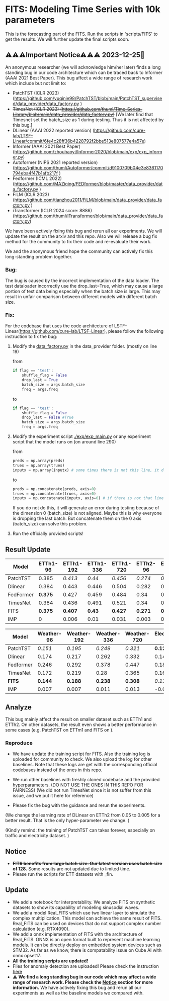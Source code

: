 # FITS: Modeling Time Series with 10k parameters

This is the forecasting part of the FITS. Run the scripts in 'scripts/FITS' to get the results. We will further update the final scripts soon. 

## ⚠⚠⚠Important Notice⚠⚠⚠ 2023-12-25🎄

An anonymous researcher (we will acknowledge him/her later) finds a long standing bug in our code architecture which can be traced back to Informer (AAAI 2021 Best Paper). This bug affect a wide range of research work which include but not limit to:

- PatchTST (ICLR 2023) (https://github.com/yuqinie98/PatchTST/blob/main/PatchTST_supervised/data_provider/data_factory.py )
- ~~TimesNet (ICLR 2023) (https://github.com/thuml/Time-Series-Library/blob/main/data_provider/data_factory.py)~~ [We later find that Timesnet set the batch_size as 1 during testing. Thus it is not affected by this bug.]
- DLinear (AAAI 2022 reported version) (https://github.com/cure-lab/LTSF-Linear/commit/6fe4c28ff36b4228792f2bbe513e807577e4a57e)
- Informer (AAAI 2021 Best Paper) (https://github.com/zhouhaoyi/Informer2020/blob/main/exp/exp_informer.py)
- Autoformer (NIPS 2021 reported version) (https://github.com/thuml/Autoformer/commit/d9100709b04e3e8361170794eba4f47b1afb217f )
- Fedformer (ICML 2022) (https://github.com/MAZiqing/FEDformer/blob/master/data_provider/data_factory.py )
- FiLM (ICLR 2023) (https://github.com/tianzhou2011/FiLM/blob/main/data_provider/data_factory.py )
- iTransformer (ICLR 2024 score: 8886) (https://github.com/thuml/iTransformer/blob/main/data_provider/data_factory.py)

We have been actively fixing this bug and rerun all our experiments. We will update the result on the arxiv and this repo. Also we will release a bug fix method for the community to fix their code and re-evaluate their work. 

We and the anonymous friend hope the community can actively fix this long-standing problem together. 

### Bug:

The bug is caused by the incorrect implementation of the data loader. The test dataloader incorrectly use the drop_last=True, which may cause a large portion of test data being especially when the batch size is large. This may result in unfair comparison between different models with different batch size.

### Fix:

For the codebase that uses the code architecture of LSTF-Linear(https://github.com/cure-lab/LTSF-Linear), please follow the following instruction to fix the bug:

1. Modify the [data_factory.py](./data_provider/data_factory.py) in the data_provider folder. (mostly on line 19)
   
   
    from

    ```python
    if flag == 'test':
        shuffle_flag = False
        drop_last = True
        batch_size = args.batch_size
        freq = args.freq
    ```

    to

    ```python
    if flag == 'test':
        shuffle_flag = False
        drop_last = False #True
        batch_size = args.batch_size
        freq = args.freq
    ```

2. Modify the experiment script [./exp/exp_main.py](./exp/exp_main_F.py) or any experiment script that the model runs on (on around line 290)

    from
    ```python
    preds = np.array(preds)
    trues = np.array(trues)
    inputx = np.array(inputx) # some times there is not this line, it does not matter
    ```

    to
    ```python
    preds = np.concatenate(preds, axis=0)
    trues = np.concatenate(trues, axis=0)
    inputx = np.concatenate(inputx, axis=0) # if there is not that line, ignore this
    ```

    If you do not do this, it will generate an error during testing because of the dimension 0 (batch_size) is not aligned. Maybe this is why everyone is dropping the last batch. But concatenate them on the 0 axis (batch_size) can solve this problem. 

3. Run the officially provided scripts!

## Result Update

| Model     | ETTh1-96  | ETTh1-192 | ETTh1-336 | ETTh1-720 | ETTh2-96  | ETTh2-192 | ETTh2-336 | ETTh2-720 | ETTm1-96  | ETTm1-192 | ETTm1-336 | ETTm1-720 | ETTm2-96  | ETTm2-192 | ETTm2-336 | ETTm2-720 |
| --------- | --------- | --------- | --------- | --------- | --------- | --------- | --------- | --------- | --------- | --------- | --------- | --------- | --------- | --------- | --------- | --------- |
| PatchTST  | 0.385     | *0.413*   | *0.44*    | *0.456*   | *0.274*   | *0.338*   | *0.367*   | *0.391*   | **0.292** | **0.33**  | **0.365** | *0.419*   | **0.163** | *0.219*   | *0.276*   | *0.368*   |
| Dlinear   | 0.384     | 0.443     | 0.446     | 0.504     | 0.282     | 0.35      | 0.414     | 0.588     | *0.301*   | *0.335*   | 0.371     | 0.426     | 0.171     | 0.237     | 0.294     | 0.426     |
| FedFormer | **0.375** | 0.427     | 0.459     | 0.484     | 0.34      | 0.433     | 0.508     | 0.48      | 0.362     | 0.393     | 0.442     | 0.483     | 0.189     | 0.256     | 0.326     | 0.437     |
| TimesNet  | 0.384     | 0.436     | 0.491     | 0.521     | 0.34      | 0.402     | 0.452     | 0.462     | 0.338     | 0.374     | 0.41      | 0.478     | 0.187     | 0.249     | 0.321     | 0.408     |
| FITS      | **0.375** | **0.407** | **0.43**  | **0.427** | **0.271** | **0.331** | **0.354** | **0.378** | 0.309     | 0.338     | *0.366*   | **0.414** | **0.163** | **0.217** | **0.268** | **0.349** |
| IMP       | 0         | 0.006     | 0.01      | 0.031     | 0.003     | 0.007     | 0.013     | 0.013     | -0.017    | -0.008    | -0.001    | 0.005     | 0         | 0.002     | 0.008     | 0.019     |

| Model     | Weather-96 | Weather-192 | Weather-336 | Weather-720 | Electricity-96 | Electricity-192 | Electricity-336 | Electricity-720 | Traffic-96 | Traffic-192 | Traffic-336 | Traffic-720 |
| --------- | ---------- | ----------- | ----------- | ----------- | -------------- | --------------- | --------------- | --------------- | ---------- | ----------- | ----------- | ----------- |
| PatchTST  | *0.151*    | *0.195*     | *0.249*     | *0.321*     | **0.129**      | **0.149**       | *0.166*         | 0.21            | **0.366**  | **0.388**   | **0.398**   | *0.457*     |
| Dlinear   | 0.174      | 0.217       | 0.262       | 0.332       | 0.14           | 0.153           | 0.169           | **0.204**       | 0.413      | 0.423       | 0.437       | 0.466       |
| Fedformer | 0.246      | 0.292       | 0.378       | 0.447       | 0.188          | 0.197           | 0.212           | 0.244           | 0.573      | 0.611       | 0.621       | 0.63        |
| TimesNet  | 0.172      | 0.219       | 0.28        | 0.365       | 0.168          | 0.184           | 0.198           | 0.22            | 0.593      | 0.617       | 0.629       | 0.64        |
| **FITS**  | **0.144**  | **0.188**   | **0.238**   | **0.308**   | *0.135*        | **0.149**       | **0.165**       | **0.204**       | *0.385*    | *0.397*     | *0.411*     | **0.449**   |
| IMP       | 0.007      | 0.007       | 0.011       | 0.013       | -0.006         | 0               | 0.001           | 0.006           | -0.019     | -0.009      | -0.013      | 0.008       |

## Analyze

This bug mainly affect the result on smaller dataset such as ETTh1 and ETTh2. On other datasets, the result even shows a better performance in some cases (e.g. PatchTST on ETTm1 and FITS on ).

### Reproduce

- We have update the training script for FITS. Also the training log is uploaded for community to check. We also upload the log for other baselines. Note that these logs are get with the corresponding official codebases instead of the ones in this repo.

- We run other baselines with freshly cloned codebase and the provided hyperparameters. (DO NOT USE THE ONES IN THIS REPO FOR FAIRNESS) (We did not run TimesNet since it is not suffer from this issue, and we put it here for reference) 

- Please fix the bug with the guidance and rerun the experiments.

(We change the learning rate of DLinear on ETTh2 from 0.05 to 0.005 for a better result. That is the only hyper-parameter we change. )

(Kindly remind: the training of PatchTST can takes forever, especially on traffic and electricity dataset. )

## Notice

- ~~**FITS benefits from large batch size. Our latest version uses batch size of 128.** Some results are not updated due to limited time.~~
- Please run the scripts for ETT datasets with _fin.

## Update
- We add a notebook for interpretability. We analyze FITS on synthetic datasets to show its capability of modeling sinusodial waves. 
- We add a model Real_FITS which use two linear layer to simulate the complex multiplication. This model can achieve the same result of FITS. Real_FITS can be used on devices that do not support complex number calculation (e.g. RTX4090). 
- We add a onnx implementation of FITS with the architecture of Real_FITS. ONNX is an open format built to represent machine learning models. It can be directly deploy on embedded system devices such as STM32. As far as we know, there is compatability issue on Cube AI with onnx opset17. 
- **All the training scripts are updated!**
- Files for anomaly detection are uploaded! Please check the instruction [here](./AD/runAD.md)
- ⚠ **We find a long standing bug in our code which may affect a wide range of research work. Please check the [Notice](#notice) section for more information.** We have actively fixing this bug and rerun all our experiments as well as the baseline models we compared with. 